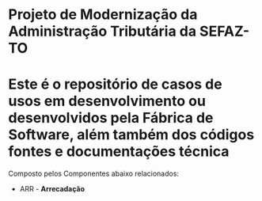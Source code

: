 ﻿# Projeto de Modernização da Administração Tributária da SEFAZ-TO

# Este é o repositório de casos de usos em desenvolvimento ou desenvolvidos pela Fábrica de Software, além também dos códigos fontes e documentações técnica

Composto pelos Componentes abaixo relacionados:

- ARR - **Arrecadação**
